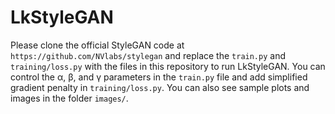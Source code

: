 # LkStyleGAN

Please clone the official StyleGAN code at `https://github.com/NVlabs/stylegan` and replace the `train.py` and `training/loss.py` with 
the files in this repository to run LkStyleGAN. 
You can control the &alpha;, &beta;, and &gamma; parameters in the `train.py` file and add simplified gradient penalty in 
`training/loss.py`.
You can also see sample plots and images in the folder `images/`. 
